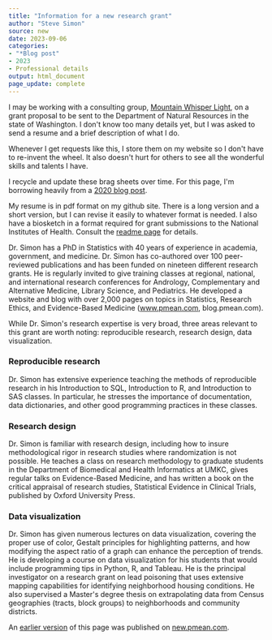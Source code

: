 ```yaml
---
title: "Information for a new research grant"
author: "Steve Simon"
source: new
date: 2023-09-06
categories:
- "*Blog post"
- 2023
- Professional details
output: html_document
page_update: complete
---
```


I may be working with a consulting group, [Mountain Whisper Light][mwl1], on a grant proposal to be sent to the Department of Natural Resources in the state of Washington. I don't know too many details yet, but I was asked to send a resume and a brief description of what I do.

<!---More--->

Whenever I get requests like this, I store them on my website so I don't have to re-invent the wheel. It also doesn't hurt for others to see all the wonderful skills and talents I have.

I recycle and update these brag sheets over time. For this page, I'm borrowing heavily from a [2020 blog post][sim3].

My resume is in pdf format on my github site. There is a long version and a short version, but I can revise it easily to whatever format is needed. I also have a biosketch in a format required for grant submissions to the National Institutes of Health. Consult the [readme page][sim4] for details.

Dr. Simon has a PhD in Statistics with 40 years of experience in academia, government, and medicine. Dr. Simon has co-authored over 100 peer-reviewed publications and has been funded on nineteen different research grants. He is regularly invited to give training classes at regional, national, and international research conferences for Andrology, Complementary and Alternative Medicine, Library Science, and Pediatrics. He developed a website and blog with over 2,000 pages on topics in Statistics, Research Ethics, and Evidence-Based Medicine (www.pmean.com, blog.pmean.com). 

While Dr. Simon's research expertise is very broad, three areas relevant to this grant are worth noting: reproducible research, research design, data visualization. 

### Reproducible research

Dr. Simon has extensive experience teaching the methods of reproducible research in his Introduction to SQL, Introduction to R, and Introduction to SAS classes. In particular, he stresses the importance of documentation, data dictionaries, and other good programming practices in these classes. 

### Research design

Dr. Simon is familiar with research design, including how to insure methodological rigor in research studies where randomization is not possible. He teaches a class on research methodology to graduate students in the Department of Biomedical and Health Informatics at UMKC, gives regular talks on Evidence-Based Medicine, and has written a book on the critical appraisal of research studies, Statistical Evidence in Clinical Trials, published by Oxford University Press. 

### Data visualization

Dr. Simon has given numerous lectures on data visualization, covering the proper use of color, Gestalt principles for highlighting patterns, and how modifying the aspect ratio of a graph can enhance the perception of trends. He is developing a course on data visualization for his students that would include programming tips in Python, R, and Tableau. He is the principal investigator on a research grant on lead poisoning that uses extensive mapping capabilities for identifying neighborhood housing conditions. He also supervised a Master's degree thesis on extrapolating data from Census geographies (tracts, block groups) to  neighborhoods and community districts.

[mwl1]: https://www.mwlight.com/
[sim3]: http://www.pmean.com/posts/grant-biography/
[sim4]: https://github.com/pmean/resume/blob/master/README.md

An [earlier version][sim2] of this page was published on [new.pmean.com][sim1].

[sim1]: http://new.pmean.com
[sim2]: http://new.pmean.com/mwl-grant-information/
